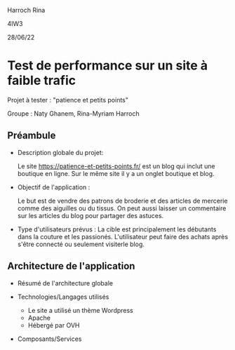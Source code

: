 Harroch Rina 

4IW3

28/06/22

# Test de performance sur un site à faible trafic

Projet à tester : "patience et petits points"

Groupe : Naty Ghanem, Rina-Myriam Harroch

## Préambule

- Description globale du projet: 

    Le site https://patience-et-petits-points.fr/ est un blog qui inclut une boutique en ligne. Sur le même site il y a un onglet boutique et blog.

- Objectif de l'application : 

    Le but est de vendre des patrons de broderie et des articles de mercerie comme des aiguilles ou du tissus. 
    On peut aussi laisser un commentaire sur les articles du blog pour partager des astuces.

- Type d'utilisateurs prévus :
    La cible est principalement les débutants dans la couture et les passionés.
    L'utilisateur peut faire des achats après s'être connecté ou seulement visiterle blog. 

## Architecture de l'application

- Résumé de l'architecture globale

- Technologies/Langages utilisés
    - Le site a utilisé un thème Wordpress
    - Apache 
    - Hébergé par OVH

- Composants/Services  


